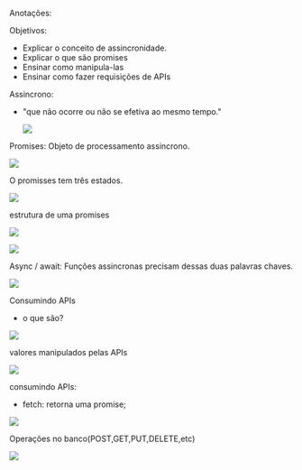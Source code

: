 Anotações:

Objetivos:

- Explicar o conceito de assincronidade.
- Explicar o que são promises
- Ensinar como manipula-las
- Ensinar como fazer requisições de APIs

Assincrono:

- "que não ocorre ou não se efetiva ao mesmo tempo."

  ![](https://i.imgur.com/s10w65d.png)

Promises: Objeto de processamento assincrono.

![](https://i.imgur.com/lQgkO1G.png)

O promisses tem três estados.

![](https://i.imgur.com/wrV39ub.png)

estrutura de uma promises

![](https://i.imgur.com/46tG2om.png)

![](https://i.imgur.com/Cff9a0f.png)



Async / await: Funções assincronas precisam dessas duas palavras chaves.

![](https://i.imgur.com/TNeLylG.png)



Consumindo APIs

- o que são? 

![](https://i.imgur.com/9Gjetpe.png)

valores manipulados pelas APIs

![](https://i.imgur.com/84qDaEX.png)

consumindo APIs:

- fetch: retorna uma promise;

![](https://i.imgur.com/sEoBXSu.png)

Operações no banco(POST,GET,PUT,DELETE,etc)

![](https://i.imgur.com/67Ehf2T.png)

